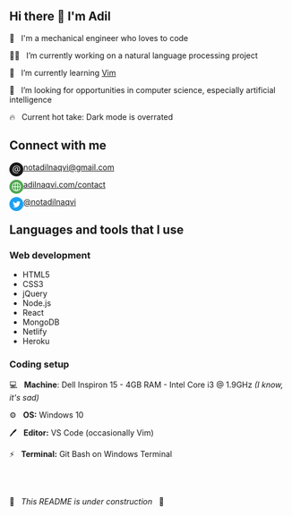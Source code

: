 ## Hi there 👋 I'm Adil

🙂 &nbsp; I'm a mechanical engineer who loves to code

👨‍💻 &nbsp; I’m currently working on a natural language processing project

🌱 &nbsp; I’m currently learning [Vim](https://www.vim.org/)

🔎 &nbsp; I’m looking for opportunities in computer science, especially artificial intelligence

🔥 &nbsp; Current hot take: Dark mode is overrated

## Connect with me

[<img align="left" alt="Email" height="25px" src="/Icons/email.png" />][email][notadilnaqvi@gmail.com](mailto:notadilnaqvi@gmail.com)<br />

[<img align="left" alt="Form" height="25px" src="/Icons/globe.png" />][website][adilnaqvi.com/contact](https://adilnaqvi.com/contact)<br />

[<img align="left" alt="Twitter" height="25px" src="/Icons/twitter.png" />][twitter][@notadilnaqvi](https://twitter.com/notadilnaqvi)

## Languages and tools that I use

### Web development

- HTML5
- CSS3
- jQuery
- Node.js
- React
- MongoDB
- Netlify
- Heroku

### Coding setup

💻 &nbsp; **Machine**: Dell Inspiron 15 - 4GB RAM - Intel Core i3 @ 1.9GHz *(I know, it's sad)*

⚙️ &nbsp; **OS:** Windows 10

🖊️ &nbsp; **Editor:** VS Code (occasionally Vim)

⚡ &nbsp; **Terminal:** Git Bash on Windows Terminal

<br/>
<br/>


🚧 &nbsp; *This README is under construction* &nbsp; 🚧


[email]: mailto:notadilnaqvi@gmail.com
[website]: https://adilnaqvi.com/contact
[twitter]: https://twitter.com/notadilnaqvi
